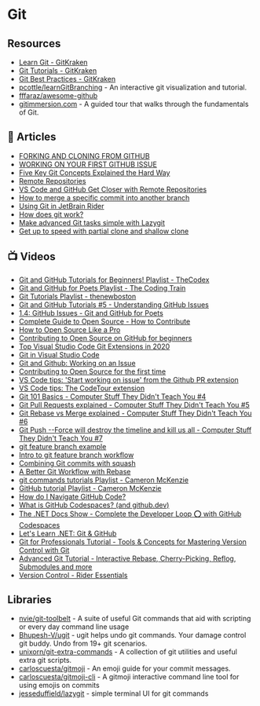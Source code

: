 # Git

## Resources
- [Learn Git - GitKraken](https://www.gitkraken.com/learn/git)
- [Git Tutorials - GitKraken](https://www.gitkraken.com/learn/git/tutorials)
- [Git Best Practices - GitKraken](https://www.gitkraken.com/learn/git/best-practices)
- [pcottle/learnGitBranching](https://github.com/pcottle/learnGitBranching) - An interactive git visualization and tutorial.
- [fffaraz/awesome-github](https://github.com/fffaraz/awesome-github)
- [gitimmersion.com](https://gitimmersion.com/) - A guided tour that walks through the fundamentals of Git.

## 📕 Articles
- [FORKING AND CLONING FROM GITHUB](https://www.stevejgordon.co.uk/forking-cloning-github)
- [WORKING ON YOUR FIRST GITHUB ISSUE](https://www.stevejgordon.co.uk/working-on-your-first-github-issue)
- [Five Key Git Concepts Explained the Hard Way](https://zwischenzugs.com/2018/03/14/five-key-git-concepts-explained-the-hard-way/)
- [Remote Repositories](https://code.visualstudio.com/blogs/2021/06/10/remote-repositories)
- [VS Code and GitHub Get Closer with Remote Repositories](https://medium.com/young-coder/remote-repositories-a-better-experience-for-github-in-vs-code-9edcc7d20a41)
- [How to merge a specific commit into another branch](https://dev.to/iamafro/how-to-merge-a-specific-commit-into-another-branch--oak)
- [Using Git in JetBrain Rider](https://www.jetbrains.com/help/rider/Using_Git_Integration.html)
- [How does git work?](https://steven-giesel.com/blogPost/327faa1b-3802-4e48-bf39-8b06590da57b)
- [Make advanced Git tasks simple with Lazygit](https://opensource.com/article/20/3/lazygit)
- [Get up to speed with partial clone and shallow clone](https://github.blog/2020-12-21-get-up-to-speed-with-partial-clone-and-shallow-clone/)

## 📺 Videos
- [Git and GitHub Tutorials for Beginners! Playlist - TheCodex](https://www.youtube.com/playlist?list=PLB5jA40tNf3v1wdyYfxQXgdjPgQvP7Xzg)
- [Git and GitHub for Poets Playlist - The Coding Train](https://www.youtube.com/playlist?list=PLRqwX-V7Uu6ZF9C0YMKuns9sLDzK6zoiV)
- [Git Tutorials Playlist - thenewboston](https://www.youtube.com/playlist?list=PL6gx4Cwl9DGAKWClAD_iKpNC0bGHxGhcx)
- [Git and GitHub Tutorials #5 - Understanding GitHub Issues](https://www.youtube.com/watch?v=TKJ4RdhyB5Y)
- [1.4: GitHub Issues - Git and GitHub for Poets](https://www.youtube.com/watch?v=WMykv2ZMyEQ)
- [Complete Guide to Open Source - How to Contribute](https://www.youtube.com/watch?v=yzeVMecydCE)
- [How to Open Source Like a Pro](https://www.youtube.com/watch?v=MT6M_sqAuZo)
- [Contributing to Open Source on GitHub for beginners](https://www.youtube.com/watch?v=k6KcaMffxac)
- [Top Visual Studio Code Git Extensions in 2020](https://www.youtube.com/watch?v=N8L6RJ5uZoE)
- [Git in Visual Studio Code](https://www.youtube.com/watch?v=wMqukSKYcvU)
- [Git and Github: Working on an Issue](https://www.youtube.com/watch?v=2Y8AkBUbrNU)
- [Contributing to Open Source for the first time](https://www.youtube.com/watch?v=c6b6B9oN4Vg)
- [VS Code tips: 'Start working on issue' from the Github PR extension](https://www.youtube.com/watch?v=uZvrcugumKI)
- [VS Code tips: The CodeTour extension](https://www.youtube.com/watch?v=cUoYQKZPZcg)
- [Git 101 Basics - Computer Stuff They Didn't Teach You #4](https://www.youtube.com/watch?v=WBg9mlpzEYU&t=1078s)
- [Git Pull Requests explained - Computer Stuff They Didn't Teach You #5](https://www.youtube.com/watch?v=Mfz8NQncwiQ)
- [Git Rebase vs Merge explained - Computer Stuff They Didn't Teach You #6](https://www.youtube.com/watch?v=hae9zg0-sZY)
- [Git Push --Force will destroy the timeline and kill us all - Computer Stuff They Didn't Teach You #7](https://www.youtube.com/watch?v=dgOpnebZkRo)
- [git feature branch example](https://www.youtube.com/watch?v=IfD3PwpOz7U)
- [Intro to git feature branch workflow](https://www.youtube.com/watch?v=Lj_jAFwofLs)
- [Combining Git commits with squash](https://www.youtube.com/watch?v=V5KrD7CmO4o)
- [A Better Git Workflow with Rebase](https://www.youtube.com/watch?v=f1wnYdLEpgI)
- [git commands tutorials Playlist - Cameron McKenzie](https://www.youtube.com/playlist?list=PL_RrEj88onS-SAZOGnaUlexOzgRqWrOPR)
- [GitHub tutorial Playlist - Cameron McKenzie](https://www.youtube.com/playlist?list=PL_RrEj88onS8-8OfcYMuLXnTfnSIGf37k)
- [How do I Navigate GitHub Code?](https://www.youtube.com/watch?v=V1yvdQszBDM)
- [What is GitHub Codespaces? (and github.dev)](https://www.youtube.com/watch?v=vDXPkAdqSyI)
- [The .NET Docs Show - Complete the Developer Loop ⭕ with GitHub Codespaces](https://www.youtube.com/watch?v=vWzPYYoW0kM)
- [Let's Learn .NET: Git & GitHub](https://www.youtube.com/watch?v=PDDAUtX6E7c)
- [Git for Professionals Tutorial - Tools & Concepts for Mastering Version Control with Git](https://www.youtube.com/watch?v=Uszj_k0DGsg)
- [Advanced Git Tutorial - Interactive Rebase, Cherry-Picking, Reflog, Submodules and more](https://www.youtube.com/watch?v=qsTthZi23VE)
- [Version Control - Rider Essentials](https://www.youtube.com/watch?v=_fTwymtpg78)

## Libraries
- [nvie/git-toolbelt](https://github.com/nvie/git-toolbelt) - A suite of useful Git commands that aid with scripting or every day command line usage
- [Bhupesh-V/ugit](https://github.com/Bhupesh-V/ugit) -  ugit helps undo git commands. Your damage control git buddy. Undo from 19+ git scenarios.
- [unixorn/git-extra-commands](https://github.com/unixorn/git-extra-commands) - A collection of git utilities and useful extra git scripts.
- [carloscuesta/gitmoji](https://github.com/carloscuesta/gitmoji) - An emoji guide for your commit messages. 
- [carloscuesta/gitmoji-cli](https://github.com/carloscuesta/gitmoji-cli) - A gitmoji interactive command line tool for using emojis on commits
- [jesseduffield/lazygit](https://github.com/jesseduffield/lazygit) - simple terminal UI for git commands